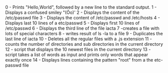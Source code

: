 0 - Prints "Hello,World", followed by a new line to the standard output.
1 - Displays a confused smiley "(Ôo)'
2 - Displays the content of the /etc/passwd file
3 - Displays the content of /etc/passwd and /etc/hosts
4 - Displays last 10 lines of a etc/passwd
5 - Displays first 10 lines of /etc/passwd
6 - Displays the third line of the file iacta
7 -creates a file with lots of special characters
8 - writes result of ls -la to a file
9 - Duplicates the last line of iacta
10 - Deletes all the regular files with a .js extension
11 - counts the number of directories and sub directories in the current directory
12 - script that displays the 10 newest files in the current directory
13 - script takes a list of words as input and prints only words that appear exactly once
14 - Displays lines containing the pattern "root" from a the etc-passwd file
